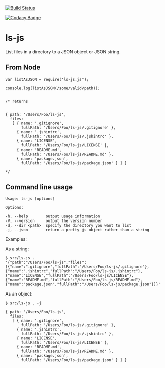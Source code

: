 [![Build Status](https://travis-ci.org/supasympa/ls-js.svg?branch=master)](https://travis-ci.org/supasympa/ls-js)

[![Codacy Badge](https://api.codacy.com/project/badge/grade/1ae9c2038ca7427bbacc03f457b77ec2)](https://www.codacy.com/app/lewis-barclay/ls-js)

ls-js
=====

List files in a directory to a JSON object or JSON string.

From Node
---------

    var listAsJSON = require('ls-js.js');

    console.log(listAsJSON(/some/valid/path));


    /* returns


    { path: '/Users/Foo/ls-js',
      files:
       [ { name: '.gitignore',
           fullPath: '/Users/Foo/ls-js/.gitignore' },
         { name: '.jshintrc',
           fullPath: '/Users/Foo/ls-js/.jshintrc' },
         { name: 'LICENSE',
           fullPath: '/Users/Foo/ls-js/LICENSE' },
         { name: 'README.md',
           fullPath: '/Users/Foo/ls-js/README.md' },
         { name: 'package.json',
           fullPath: '/Users/Foo/ls-js/package.json' } ] }

    */


Command line usage
------------------

    Usage: ls-js [options]

    Options:

    -h, --help        output usage information
    -V, --version     output the version number
    -d, --dir <path>  specify the directory you want to list
    -j, --json        return a pretty js object rather than a string

  Examples:

As a string:

    $ src/ls-js .
    '{"path":"/Users/Foo/ls-js","files":[{"name":".gitignore","fullPath":"/Users/Foo/ls-js/.gitignore"},{"name":".jshintrc","fullPath":"/Users/Foo/ls-js/.jshintrc"},{"name":"LICENSE","fullPath":"/Users/Foo/ls-js/LICENSE"},{"name":"README.md","fullPath":"/Users/Foo/ls-js/README.md"},{"name":"package.json","fullPath":"/Users/Foo/ls-js/package.json"}]}'

As an object:

    $ src/ls-js . -j

    { path: '/Users/Foo/ls-js',
      files:
       [ { name: '.gitignore',
           fullPath: '/Users/Foo/ls-js/.gitignore' },
         { name: '.jshintrc',
           fullPath: '/Users/Foo/ls-js/.jshintrc' },
         { name: 'LICENSE',
           fullPath: '/Users/Foo/ls-js/LICENSE' },
         { name: 'README.md',
           fullPath: '/Users/Foo/ls-js/README.md' },
         { name: 'package.json',
           fullPath: '/Users/Foo/ls-js/package.json' } ] }

<!-- -->
